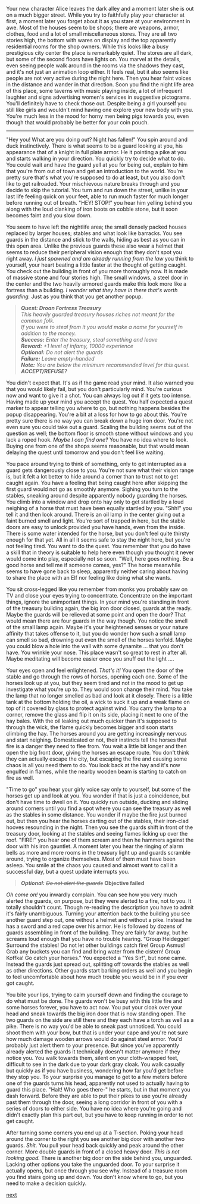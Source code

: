 Your new character Alice leaves the dark alley and a moment later she is out on a much bigger street. While you try to faithfully play your character at first, a moment later you forget about it as you stare at your environment in awe. Most of the houses seem to be shops; there are weapons, armor, clothes, food and a lot of small miscellaneous stores. They are all two stories high, the bottom with wares on display and the top apparently residential rooms for the shop owners. While this looks like a busy prestigious city center the place is remarkably quiet. The stores are all dark, but some of the second floors have lights on. You marvel at the details, even seeing people walk around in the rooms via the shadows they cast, and it's not just an animation loop either. It feels real, but it also seems like people are not very active during the night here. Then you hear faint voices in the distance and wander in that direction. Soon you find the night life area of this place, some taverns with music playing inside, a lot of infrequent laughter and signs advertising women's services in suggestive pictograms. You'll definitely have to check those out. Despite being a girl yourself you still like girls and wouldn't mind having one explore your new body with you. You're much less in the mood for horny men being pigs towards you, even though that would probably be better for your coin pouch.

---

"Hey you! What are you doing out? Night has fallen!" You spin around and duck instinctively. There is what seems to be a guard looking at you, his appearance that of a knight in full plate armor. He it pointing a pike at you and starts walking in your direction. You quickly try to decide what to do. You could wait and have the guard yell at you for being out, explain to him that you're from out of town and get an introduction to the world. You're pretty sure that's what you're supposed to do at least, but you also don't like to get railroaded. Your mischievous nature breaks through and you decide to skip the tutorial. You turn and run down the street, unlike in your last life feeling quick on your feet, able to run much faster for much longer before running out of breath. "HEY! STOP!" you hear him yelling behind you along with the loud clanking of iron boots on cobble stone, but it soon becomes faint and you slow down.

You seem to have left the nightlife area; the small densely packed houses replaced by larger houses; stables and what look like barracks. You see guards in the distance and stick to the walls, hiding as best as you can in this open area. Unlike the previous guards these also wear a helmet that seems to reduce their peripheral vision enough that they don't spot you right away. *I just spawned and am already running from the law* you think to yourself, your heart beating a little faster at the thought of getting caught. You check out the building in front of you more thoroughly now. It is made of massive stone and four stories high. The small windows, a steel door in the center and the two heavily armored guards make this look more like a fortress than a building. *I wonder what they have in there that's worth guarding.* Just as you think that you get another popup.

> ***Quest: Droan Fortress Treasury***  
> *This heavily guarded treasury houses riches not meant for the common folk.*  
> *If you were to steal from it you would make a name for yourself in addition to the money.*  
> ***Success:*** *Enter the treasury, steal something and leave*  
> ***Reward:*** *+1 level of infamy, 10000 experience*  
> ***Optional:*** *Do not alert the guards*  
> ***Failure:*** *Leave empty-handed*  
> ***Note:*** *You are below the minimum recommended level for this quest.*  
> ***ACCEPT/REFUSE?***  

You didn't expect that. It's as if the game read your mind. It also warned you that you would likely fail, but you don't particularly mind. You're curious now and want to give it a shot. You can always log out if it gets too intense. Having made up your mind you accept the quest. You half expected a quest marker to appear telling you where to go, but nothing happens besides the popup disappearing. You're a bit at a loss for how to go about this. You're pretty sure there is no way you can break down a huge iron door. You're not even sure you could take out a guard. Scaling the building seems out of the question as well; the bottom floor is smooth stone without windows and you lack a roped hook. *Maybe I can find one?* You have no idea where to look. Buying one from one of the shops seems reasonable, but that would mean delaying the quest until tomorrow and you don't feel like waiting.

You pace around trying to think of something, only to get interrupted as a guard gets dangerously close to you. You're not sure what their vision range is, but it felt a lot better to hide around a corner than to trust not to get caught again. You have a feeling that being caught here after skipping the first guard would not go as smoothly anymore. Sighing you turn to the stables, sneaking around despite apparently nobody guarding the horses. You climb into a window and drop onto hay only to get startled by a loud neighing of a horse that must have been equally startled by you. "Shh!" you tell it and then look around. There is an oil lamp in the center giving out a faint burned smell and light. You're sort of trapped in here, but the stable doors are easy to unlock provided you have hands, even from the inside. There is some water intended for the horse, but you don't feel quite thirsty enough for that yet. All in all it seems safe to stay the night here, but you're not feeling tired. You want to do the quest. You remember that you do have a skill that in theory is suitable to help here even though you thought it never would come into play, especially not so soon. "Well, here goes nothing. Be a good horse and tell me if someone comes, yes?" The horse meanwhile seems to have gone back to sleep, apparently neither caring about having to share the place with an Elf nor feeling like doing what she wants.

You sit cross-legged like you remember from monks you probably saw on TV and close your eyes trying to concentrate. Concentrate on the important things, ignore the unimportant things. In your mind you're standing in front of the treasury building again, the big iron door closed, guards at the ready. Maybe the guards will be relieved at some point and open the door? That would mean there are four guards in the way though. You notice the smell of the small lamp again. Maybe it's your heightened senses or your nature affinity that takes offense to it, but you do wonder how such a small lamp can smell so bad, drowning out even the smell of the horses tenfold. Maybe you could blow a hole into the wall with some dynamite ... that you don't have. You wrinkle your nose. This place wasn't so great to rest in after all. Maybe meditating will become easier once you snuff out the light ....

Your eyes open and feel enlightened. *That's it!* You open the door of the stable and go through the rows of horses, opening each one. Some of the horses look up at you, but they seem tired and not in the mood to get up investigate what you're up to. They would soon change their mind. You take the lamp that no longer smelled as bad and look at it closely. There is a little tank at the bottom holding the oil, a wick to suck it up and a weak flame on top of it covered by glass to protect against wind. You carry the lamp to a corner, remove the glass and flip it on its side, placing it next to one of the hay bales. With the oil leaking out much quicker than it's supposed to through the wick, the flame quickly becomes bigger and soon starts climbing the hay. The horses around you are getting increasingly nervous and start neighing. Domesticated or not, their instincts tell the horses that fire is a danger they need to flee from. You wait a little bit longer and then open the big front door, giving the horses an escape route. You don't think they can actually escape the city, but escaping the fire and causing some chaos is all you need them to do. You look back at the hay and it's now engulfed in flames, while the nearby wooden beam is starting to catch on fire as well.

"Time to go" you hear your girly voice say only to yourself, but some of the horses get up and look at you. You wonder if that is just a coincidence, but don't have time to dwell on it. You quickly run outside, ducking and sliding around corners until you find a spot where you can see the treasury as well as the stables in some distance. You wonder if maybe the fire just burned out, but then you hear the horses darting out of the stables, their iron-clad hooves resounding in the night. Then you see the guards shift in front of the treasury door, looking at the stables and seeing flames licking up over the roof. "FIRE!" you hear one of them scream and then he hammers against the door with his iron gauntlet. A moment later you hear the ringing of alarm bells as more and more rooms in the treasury light up and guards scramble around, trying to organize themselves. Most of them must have been asleep. You smile at the chaos you caused and almost want to call it a successful day, but a quest update interrupts you.

> ***Optional:*** ~~*Do not alert the guards*~~ **Objective failed**

*Oh come on!* you inwardly complain. You can see how you very much alerted the guards, on purpose, but they were alerted to a fire, not to you. It totally shouldn't count. Though re-reading the description you have to admit it's fairly unambiguous. Turning your attention back to the building you see another guard step out, one without a helmet and without a pike. Instead he has a sword and a red cape over his armor. He is followed by dozens of guards assembling in front of the building. They are fairly far away, but he screams loud enough that you have no trouble hearing. "Group Heidegger! Surround the stables! Do not let other buildings catch fire! Group Asmus! Grab any buckets you can find and bring water from the cistern! Group Koffka! Go catch your horses." You expected a "Yes Sir!", but none came. Instead the guards just spread out, splitting off towards the stables as well as other directions. Other guards start barking orders as well and you begin to feel uncomfortable about how much trouble you would be in if you ever got caught.

You bite your lips, trying to calm yourself down and finding the courage to do what must be done. The guards won't be busy with this little fire and some horses forever, you have to act now. You put your cloak over your head and sneak towards the big iron door that is now standing open. The two guards on the side are still there and they each have a torch as well as a pike. There is no way you'd be able to sneak past unnoticed. You could shoot them with your bow, but that is under your cape and you're not sure how much damage wooden arrows would do against steel armor. You'd probably just alert them to your presence. But since you've apparently already alerted the guards it technically doesn't matter anymore if they notice you. You walk towards them, silent on your cloth-wrapped feet, difficult to see in the dark due to your dark gray cloak. You walk casually but quickly as if you have business, wondering how far you'd get before they stop you. To your surprise you manage to get to a few meters before one of the guards turns his head, apparently not used to actually having to guard this place. "Halt! Who goes there-" he starts, but in that moment you dash forward. Before they are able to put their pikes to use you're already past them through the door, seeing a long corridor in front of you with a series of doors to either side. You have no idea where you're going and didn't exactly plan this part out, but you have to keep running in order to not get caught.

After turning some corners you end up at a T-section. Poking your head around the corner to the right you see another big door with another two guards. *Shit.* You pull your head back quickly and peak around the other corner. More double guards in front of a closed heavy door. *This is not looking good.* There is another big door on the side behind you, unguarded. Lacking other options you take the unguarded door. To your surprise it actually opens, but once through you see why. Instead of a treasure room you find stairs going up and down. You don't know where to go, but you need to make a decision quickly.

[next](ch4.md)